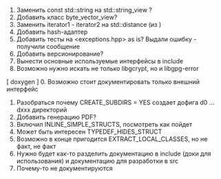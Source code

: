 1. Заменить const std::string на std::string_view ?
2. Добавить класс byte_vector_view?
3. Заменить iterator1 - iterator2 на std::distance (из <iterator>)
3. Добавить hash-адаптер
2. Добавить тесты на <exceptions.hpp> as is? Выдали ошибку - получили сообщение
3. Добавить версионирование?
4. Вынести основные используемые интерфейсы в include
6. Возможно нужно искать не только libgcrypt, но и libgpg-error

[ doxygen ]
0. Возможно стоит документировать только внешний интерфейс
1. Разобраться почему CREATE_SUBDIRS = YES создает дофига d0 ... dxxx директорий
2. Добавить генерацию PDF?
3. Включил INLINE_SIMPLE_STRUCTS, посмотреть как пойдет
4. Может быть интересен TYPEDEF_HIDES_STRUCT
5. Возможно в конце пригодится EXTRACT_LOCAL_CLASSES, но не факт, не факт
6. Нужно будет как-то разделить документацию в include (доки для использования) и документацию для разработки в src
7. Почему-то не документируются